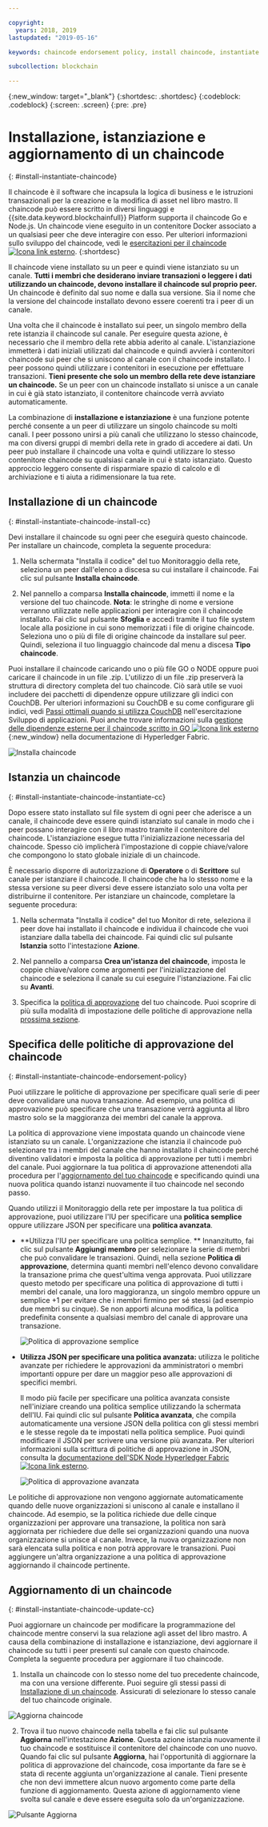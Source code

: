 ```yaml
---

copyright:
  years: 2018, 2019
lastupdated: "2019-05-16"

keywords: chaincode endorsement policy, install chaincode, instantiate chaincode, update chaincode

subcollection: blockchain

---
```


{:new_window: target="_blank"}
{:shortdesc: .shortdesc}
{:codeblock: .codeblock}
{:screen: .screen}
{:pre: .pre}

# Installazione, istanziazione e aggiornamento di un chaincode
{: #install-instantiate-chaincode}


Il chaincode è il software che incapsula la logica di business e le istruzioni transazionali per la creazione e la modifica di asset nel libro mastro. Il chaincode può essere scritto in diversi linguaggi e {{site.data.keyword.blockchainfull}} Platform supporta il chaincode Go e Node.js. Un chaincode viene eseguito in un contenitore Docker associato a un qualsiasi peer che deve interagire con esso. Per ulteriori informazioni sullo sviluppo del chaincode, vedi le [esercitazioni per il chaincode ![Icona link esterno](../images/external_link.svg "Icona link esterno")](https://hyperledger-fabric.readthedocs.io/en/release-1.2/chaincode.html).
{:shortdesc}

Il chaincode viene installato su un peer e quindi viene istanziato su un canale. **Tutti i membri che desiderano inviare transazioni o leggere i dati utilizzando un chaincode, devono installare il chaincode sul proprio peer.** Un chaincode è definito dal suo nome e dalla sua versione. Sia il nome che la versione del chaincode installato devono essere coerenti tra i peer di un canale.

Una volta che il chaincode è installato sui peer, un singolo membro della rete istanzia il chaincode sul canale. Per eseguire questa azione, è necessario che il membro della rete abbia aderito al canale. L'istanziazione immetterà i dati iniziali utilizzati dal chaincode e quindi avvierà i contenitori chaincode sui peer che si uniscono al canale con il chaincode installato. I peer possono quindi utilizzare i contenitori in esecuzione per effettuare transazioni. **Tieni presente che solo un membro della rete deve istanziare un chaincode.** Se un peer con un chaincode installato si unisce a un canale in cui è già stato istanziato, il contenitore chaincode verrà avviato automaticamente.

La combinazione di **installazione e istanziazione** è una funzione potente perché consente a un peer di utilizzare un singolo chaincode su molti canali. I peer possono unirsi a più canali che utilizzano lo stesso chaincode, ma con diversi gruppi di membri della rete in grado di accedere ai dati. Un peer può installare il chaincode una volta e quindi utilizzare lo stesso contenitore chaincode su qualsiasi canale in cui è stato istanziato. Questo approccio leggero consente di risparmiare spazio di calcolo e di archiviazione e ti aiuta a ridimensionare la tua rete.

## Installazione di un chaincode
{: #install-instantiate-chaincode-install-cc}

Devi installare il chaincode su ogni peer che eseguirà questo chaincode. Per installare un chaincode, completa la seguente procedura:
1. Nella schermata "Installa il codice" del tuo Monitoraggio della rete, seleziona un peer dall'elenco a discesa su cui installare il chaincode. Fai clic sul pulsante **Installa chaincode**.
<!--
  ![Chaincode screen](../images/chaincode_install_overview.png "Chaincode screen")
-->

2. Nel pannello a comparsa **Installa chaincode**, immetti il nome e la versione del tuo chaincode. **Nota**: le stringhe di nome e versione verranno utilizzate nelle applicazioni per interagire con il chaincode installato. Fai clic sul pulsante **Sfoglia** e accedi tramite il tuo file system locale alla posizione in cui sono memorizzati i file di origine chaincode. Seleziona uno o più di file di origine chaincode da installare sul peer. Quindi, seleziona il tuo linguaggio chaincode dal menu a discesa **Tipo chaincode**.

Puoi installare il chaincode caricando uno o più file GO o NODE oppure puoi caricare il chaincode in un file .zip. L'utilizzo di un file .zip preserverà la struttura di directory completa del tuo chaincode. Ciò sarà utile se vuoi includere dei pacchetti di dipendenze oppure utilizzare gli indici con CouchDB. Per ulteriori informazioni su CouchDB e su come configurare gli indici, vedi [Passi ottimali quando si utilizza CouchDB](/docs/services/blockchain/best_practices.html#best-practices-app-couchdb-indices) nell'esercitazione Sviluppo di applicazioni. Puoi anche trovare informazioni sulla [gestione delle dipendenze esterne per il chaincode scritto in GO ![Icona link esterno](../images/external_link.svg "Icona link esterno")](https://hyperledger-fabric.readthedocs.io/en/release-1.2/chaincode4ade.html#managing-external-dependencies-for-chaincode-written-in-go){:new_window} nella documentazione di Hyperledger Fabric.

  ![Installa chaincode](../images/chaincode_install.png "Installa chaincode")

## Istanzia un chaincode
{: #install-instantiate-chaincode-instantiate-cc}


Dopo essere stato installato sul file system di ogni peer che aderisce a un canale, il chaincode deve essere quindi istanziato sul canale in modo che i peer possano interagire con il libro mastro tramite il contenitore del chaincode. L'istanziazione esegue tutta l'inizializzazione necessaria del chaincode. Spesso ciò implicherà l'impostazione di coppie chiave/valore che compongono lo stato globale iniziale di un chaincode.

È necessario disporre di autorizzazione di **Operatore** o di **Scrittore** sul canale per istanziare il chaincode. Il chaincode che ha lo stesso nome e la stessa versione su peer diversi deve essere istanziato solo una volta per distribuirne il contenitore. Per istanziare un chaincode, completare la seguente procedura:
1. Nella schermata "Installa il codice" del tuo Monitor di rete, seleziona il peer dove hai installato il chaincode e individua il chaincode che vuoi istanziare dalla tabella dei chaincode. Fai quindi clic sul pulsante **Istanzia** sotto l'intestazione **Azione**.
<!--
  ![Instantiate Chaincode](../images/chaincode_instantiate.png "Instantiate Chaincode")
-->

2. Nel pannello a comparsa **Crea un'istanza del chaincode**, imposta le coppie chiave/valore come argomenti per l'inizializzazione del chaincode e seleziona il canale su cui eseguire l'istanziazione.  Fai clic su **Avanti**.
<!--
  ![Instantiate Chaincode panel](../images/chaincode_instantiate_panel.png "Instantiate Chaincode panel")
-->

3. Specifica la [politica di approvazione](/docs/services/blockchain/glossary.html#glossary-endorsement-policy) del tuo chaincode. Puoi scoprire di più sulla modalità di impostazione delle politiche di approvazione nella [prossima sezione](#install-instantiate-chaincode-endorsement-policy).


## Specifica delle politiche di approvazione del chaincode
{: #install-instantiate-chaincode-endorsement-policy}

Puoi utilizzare le politiche di approvazione per specificare quali serie di peer deve convalidare una nuova transazione. Ad esempio, una politica di approvazione può specificare che una transazione verrà aggiunta al libro mastro solo se la maggioranza dei membri del canale la approva.

La politica di approvazione viene impostata quando un chaincode viene istanziato su un canale. L'organizzazione che istanzia il chaincode può selezionare tra i membri del canale che hanno installato il chaincode perché diventino validatori e imposta la politica di approvazione per tutti i membri del canale. Puoi aggiornare la tua politica di approvazione attenendoti alla procedura per l'[aggiornamento del tuo chaincode](/docs/services/blockchain/howto/install_instantiate_chaincode.html#install-instantiate-chaincode-update-cc) e specificando quindi una nuova politica quando istanzi nuovamente il tuo chaincode nel secondo passo.

Quando utilizzi il Monitoraggio della rete per impostare la tua politica di approvazione, puoi utilizzare l'IU per specificare una **politica semplice** oppure utilizzare JSON per specificare una **politica avanzata**.

* **Utilizza l'IU per specificare una politica semplice. ** Innanzitutto, fai clic sul pulsante **Aggiungi membro** per selezionare la serie di membri che può convalidare le transazioni. Quindi, nella sezione **Politica di approvazione**, determina quanti membri nell'elenco devono convalidare la transazione prima che quest'ultima venga approvata. Puoi utilizzare questo metodo per specificare una politica di approvazione di tutti i membri del canale, una loro maggioranza, un singolo membro oppure un semplice +1 per evitare che i membri firmino per sé stessi (ad esempio due membri su cinque). Se non apporti alcuna modifica, la politica predefinita consente a qualsiasi membro del canale di approvare una transazione.

  ![Politica di approvazione semplice](../images/simple_endorsement.png "Politica di approvazione semplice")

* **Utilizza JSON per specificare una politica avanzata:** utilizza le politiche avanzate per richiedere le approvazioni da amministratori o membri importanti oppure per dare un maggior peso alle approvazioni di specifici membri.

  Il modo più facile per specificare una politica avanzata consiste nell'iniziare creando una politica semplice utilizzando la schermata dell'IU. Fai quindi clic sul pulsante **Politica avanzata**, che compila automaticamente una versione JSON della politica con gli stessi membri e le stesse regole da te impostati nella politica semplice. Puoi quindi modificare il JSON per scrivere una versione più avanzata. Per ulteriori informazioni sulla scrittura di politiche di approvazione in JSON, consulta la [documentazione dell'SDK Node Hyperledger Fabric![Icona link esterno](../images/external_link.svg "Icona link esterno")](https://fabric-sdk-node.github.io/global.html#ChaincodeInstantiateUpgradeRequest). <!--You can also find examples of advanced endorsement policies in the main [Hyperledger Fabric documentation![External link icon](../images/external_link.svg "External link icon")](https://hyperledger-fabric.readthedocs.io/en/release-1.2/arch-deep-dive.html#example-endorsement-policies)-->

  ![Politica di approvazione avanzata](../images/advanced_endorsement.png "Politica di approvazione avanzata")

Le politiche di approvazione non vengono aggiornate automaticamente quando delle nuove organizzazioni si uniscono al canale e installano il chaincode. Ad esempio, se la politica richiede due delle cinque organizzazioni per approvare una transazione, la politica non sarà aggiornata per richiedere due delle sei organizzazioni quando una nuova organizzazione si unisce al canale. Invece, la nuova organizzazione non sarà elencata sulla politica e non potrà approvare le transazioni. Puoi aggiungere un'altra organizzazione a una politica di approvazione aggiornando il chaincode pertinente.

## Aggiornamento di un chaincode
{: #install-instantiate-chaincode-update-cc}

Puoi aggiornare un chaincode per modificare la programmazione del chaincode mentre conservi la sua relazione agli asset del libro mastro. A causa della combinazione di installazione e istanziazione, devi aggiornare il chaincode su tutti i peer presenti sul canale con questo chaincode. Completa la seguente procedura per aggiornare il tuo chaincode.

1. Installa un chaincode con lo stesso nome del tuo precedente chaincode, ma con una versione differente. Puoi seguire gli stessi passi di [Installazione di un chaincode](/docs/services/blockchain/howto/install_instantiate_chaincode.html#install-instantiate-chaincode-install-cc). Assicurati di selezionare lo stesso canale del tuo chaincode originale.

  ![Aggiorna chaincode](../images/upgrade_chaincode.png "Aggiorna chaincode")

2. Trova il tuo nuovo chaincode nella tabella e fai clic sul pulsante **Aggiorna** nell'intestazione **Azione**. Questa azione istanzia nuovamente il tuo chaincode e sostituisce il contenitore del chaincode con uno nuovo. Quando fai clic sul pulsante **Aggiorna**, hai l'opportunità di aggiornare la politica di approvazione del chaincode,
cosa importante da fare se è stata di recente aggiunta un'organizzazione al canale. Tieni presente che non devi immettere alcun nuovo argomento come parte della funzione di aggiornamento. Questa azione di aggiornamento viene svolta sul canale e deve essere eseguita solo da un'organizzazione.

  ![Pulsante Aggiorna](../images/upgrade_button.png "Pulsante Aggiorna")
